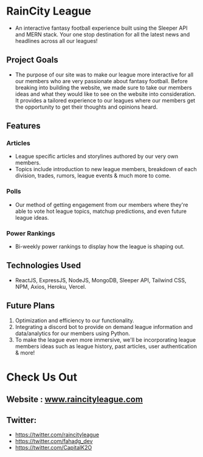 # RainCity League

- An interactive fantasy football experience built using the Sleeper API and MERN stack. Your one stop destination for all the latest news and headlines across all our leagues!


## Project Goals

- The purpose of our site was to make our league more interactive for all our members who are very passionate about fantasy football. Before breaking into building the website, we made sure to take our members ideas and what they would like to see on the website into consideration. It provides a tailored experience to our leagues where our members get the opportunity to get their thoughts and opinions heard. 

## Features 

### Articles 
- League specific articles and storylines authored by our very own members. 
- Topics include introduction to new league members, breakdown of each division, trades, rumors, league events & much more to come.

### Polls
- Our method of getting engagement from our members where they're able to vote hot league topics, matchup predictions, and even future league ideas.  

### Power Rankings
- Bi-weekly power rankings to display how the league is shaping out. 


## Technologies Used

- ReactJS, ExpressJS, NodeJS, MongoDB, Sleeper API, Tailwind CSS, NPM, Axios, Heroku, Vercel.


## Future Plans

1. Optimization and efficiency to our functionality. 
2. Integrating a discord bot to provide on demand league information and data/analytics for our members using Python. 
3. To make the league even more immersive, we'll be incorporating league members ideas such as league history, past articles, user authentication & more!


# Check Us Out

## Website : www.raincityleague.com

## Twitter:
- https://twitter.com/raincityleague
- https://twitter.com/fahadg_dev
- https://twitter.com/CapitalK2O

